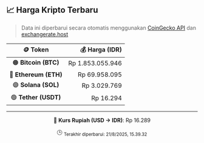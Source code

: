 

<!-- HARGA_KRIPTO -->
## 📈 Harga Kripto Terbaru

> Data ini diperbarui secara otomatis menggunakan [CoinGecko API](https://www.coingecko.com/) dan [exchangerate.host](https://exchangerate.host/)

<div align="center">

| 🪙 Token | 💰 Harga (IDR) |
|:------:|---------------:|
| 🟠 **Bitcoin (BTC)**   | Rp 1.853.055.946 |
| 🔵 **Ethereum (ETH)**  | Rp 69.958.095 |
| 🟣 **Solana (SOL)**    | Rp 3.029.769 |
| 🟢 **Tether (USDT)**   | Rp 16.294 |

---

💱 **Kurs Rupiah (USD → IDR)**: Rp 16.289

🕒 <sub>Terakhir diperbarui: 21/8/2025, 15.39.32</sub>

</div>
<!-- /HARGA_KRIPTO -->